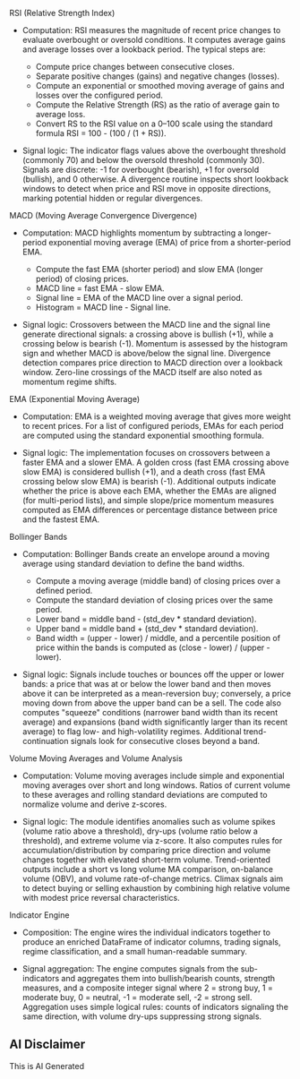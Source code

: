 RSI (Relative Strength Index)
- Computation: RSI measures the magnitude of recent price changes to evaluate overbought or oversold conditions. It computes average gains and average losses over a lookback period. The typical steps are:
  - Compute price changes between consecutive closes.
  - Separate positive changes (gains) and negative changes (losses).
  - Compute an exponential or smoothed moving average of gains and losses over the configured period.
  - Compute the Relative Strength (RS) as the ratio of average gain to average loss.
  - Convert RS to the RSI value on a 0–100 scale using the standard formula RSI = 100 - (100 / (1 + RS)).

- Signal logic: The indicator flags values above the overbought threshold (commonly 70) and below the oversold threshold (commonly 30). Signals are discrete: -1 for overbought (bearish), +1 for oversold (bullish), and 0 otherwise. A divergence routine inspects short lookback windows to detect when price and RSI move in opposite directions, marking potential hidden or regular divergences.

MACD (Moving Average Convergence Divergence)
- Computation: MACD highlights momentum by subtracting a longer-period exponential moving average (EMA) of price from a shorter-period EMA.
  - Compute the fast EMA (shorter period) and slow EMA (longer period) of closing prices.
  - MACD line = fast EMA - slow EMA.
  - Signal line = EMA of the MACD line over a signal period.
  - Histogram = MACD line - Signal line.

- Signal logic: Crossovers between the MACD line and the signal line generate directional signals: a crossing above is bullish (+1), while a crossing below is bearish (-1). Momentum is assessed by the histogram sign and whether MACD is above/below the signal line. Divergence detection compares price direction to MACD direction over a lookback window. Zero-line crossings of the MACD itself are also noted as momentum regime shifts.

EMA (Exponential Moving Average)
- Computation: EMA is a weighted moving average that gives more weight to recent prices. For a list of configured periods, EMAs for each period are computed using the standard exponential smoothing formula.

- Signal logic: The implementation focuses on crossovers between a faster EMA and a slower EMA. A golden cross (fast EMA crossing above slow EMA) is considered bullish (+1), and a death cross (fast EMA crossing below slow EMA) is bearish (-1). Additional outputs indicate whether the price is above each EMA, whether the EMAs are aligned (for multi-period lists), and simple slope/price momentum measures computed as EMA differences or percentage distance between price and the fastest EMA.

Bollinger Bands
- Computation: Bollinger Bands create an envelope around a moving average using standard deviation to define the band widths.
  - Compute a moving average (middle band) of closing prices over a defined period.
  - Compute the standard deviation of closing prices over the same period.
  - Lower band = middle band - (std_dev * standard deviation).
  - Upper band = middle band + (std_dev * standard deviation).
  - Band width = (upper - lower) / middle, and a percentile position of price within the bands is computed as (close - lower) / (upper - lower).

- Signal logic: Signals include touches or bounces off the upper or lower bands: a price that was at or below the lower band and then moves above it can be interpreted as a mean-reversion buy; conversely, a price moving down from above the upper band can be a sell. The code also computes "squeeze" conditions (narrower band width than its recent average) and expansions (band width significantly larger than its recent average) to flag low- and high-volatility regimes. Additional trend-continuation signals look for consecutive closes beyond a band.

Volume Moving Averages and Volume Analysis
- Computation: Volume moving averages include simple and exponential moving averages over short and long windows. Ratios of current volume to these averages and rolling standard deviations are computed to normalize volume and derive z-scores.

- Signal logic: The module identifies anomalies such as volume spikes (volume ratio above a threshold), dry-ups (volume ratio below a threshold), and extreme volume via z-score. It also computes rules for accumulation/distribution by comparing price direction and volume changes together with elevated short-term volume. Trend-oriented outputs include a short vs long volume MA comparison, on-balance volume (OBV), and volume rate-of-change metrics. Climax signals aim to detect buying or selling exhaustion by combining high relative volume with modest price reversal characteristics.

Indicator Engine
- Composition: The engine wires the individual indicators together to produce an enriched DataFrame of indicator columns, trading signals, regime classification, and a small human-readable summary.

- Signal aggregation: The engine computes signals from the sub-indicators and aggregates them into bullish/bearish counts, strength measures, and a composite integer signal where 2 = strong buy, 1 = moderate buy, 0 = neutral, -1 = moderate sell, -2 = strong sell. Aggregation uses simple logical rules: counts of indicators signaling the same direction, with volume dry-ups suppressing strong signals.

## AI Disclaimer
This is AI Generated